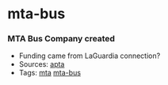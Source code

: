 # mta-bus
### MTA Bus Company created

- Funding came from LaGuardia connection?
- Sources: [apta](http://www.apta.com/passengertransport/Documents/archive_434.htm)
- Tags: [mta](../tags/mta.md) [mta-bus](../tags/mta-bus.md)

